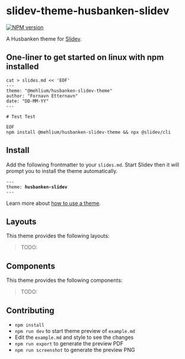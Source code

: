 # slidev-theme-husbanken-slidev

[![NPM version](https://img.shields.io/npm/v/@mehlium/husbanken-slidev-theme?color=3AB9D4&label=)](https://www.npmjs.com/package/@mehlium/husbanken-slidev-theme)

A Husbanken theme for [Slidev](https://github.com/slidevjs/slidev).

<!--
  Learn more about how to write a theme:
  https://sli.dev/guide/write-theme.html
--->

<!--
  run `npm run dev` to check out the slides for more details of how to start writing a theme
-->

<!--
  Put some screenshots here to demonstrate your theme

  Live demo: [...]
-->

## One-liner to get started on linux with npm installed

    cat > slides.md << 'EOF'
    ---
    theme: "@mehlium/husbanken-slidev-theme"
    author: "Fornavn Etternavn"
    date: "DD-MM-YY"
    ---

    # Test Test

    EOF
    npm install @mehlium/husbanken-slidev-theme && npx @slidev/cli

## Install

Add the following frontmatter to your `slides.md`. Start Slidev then it will prompt you to install the theme automatically.

<pre><code>---
theme: <b>husbanken-slidev</b>
---</code></pre>

Learn more about [how to use a theme](https://sli.dev/guide/theme-addon#use-theme).

## Layouts

This theme provides the following layouts:

> TODO:

## Components

This theme provides the following components:

> TODO:

## Contributing

- `npm install`
- `npm run dev` to start theme preview of `example.md`
- Edit the `example.md` and style to see the changes
- `npm run export` to generate the preview PDF
- `npm run screenshot` to generate the preview PNG
